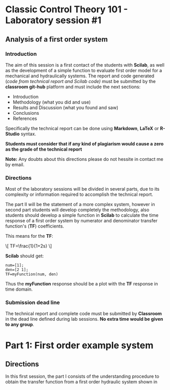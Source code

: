 # Classic Control Theory 101 - Laboratory session #1
## Analysis of a first order system 
### Introduction
The aim of this session is a first contact of the students with **Scilab**, as well as the development of a simple function to evaluate first order model for a mechanical and hydraulically systems. The report and code generated (_code from technical report and Scilab code)_ must be submitted by the **classroom git-hub** platform and must include the next sections:

- Introduction
- Methodology (what you did and use)
- Results and Discussion (what you found and saw)
- Conclusions
- References

Specifically the technical report can be done using **Markdown**, **LaTeX** or **R-Studio** syntax. 

**Students must consider that if any kind of plagiarism would cause a zero as the grade of the technical report**

**Note:** Any doubts about this directions please do not hessite in contact me by email. 

### Directions
Most of the laboratory sessions will be divided in several parts, due to its complexity or information required to accomplish the technical report. 

 The part II will be the statement of a more complex system, however in second part students will develop completely the methodology, also students should develop a simple function in **Scilab** to calculate the time response of a first order system by numerator and denominator transfer function's (**TF**) coefficients.

This means for the **TF**:

\\[
TF=\frac{1}{1+2s}
\\] 

**Scilab** should get:
	
	num=[1];
	den=[2 1];
	TF=myFunction(num, den)
	
Thus the **myFunction** response should be a plot with the **TF** response in time domain.

### Submission dead line
The technical report and complete code must be submitted by **Classroom** in the dead line defined during lab sessions. **No extra time would be given to any group**.

# Part 1: First order example system
## Directions
In this first session, the part I consists of the understanding procedure to obtain the transfer function from a first order hydraulic system shown in 

